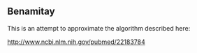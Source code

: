 ## Benamitay

This is an attempt to approximate the algorithm described here:

http://www.ncbi.nlm.nih.gov/pubmed/22183784
